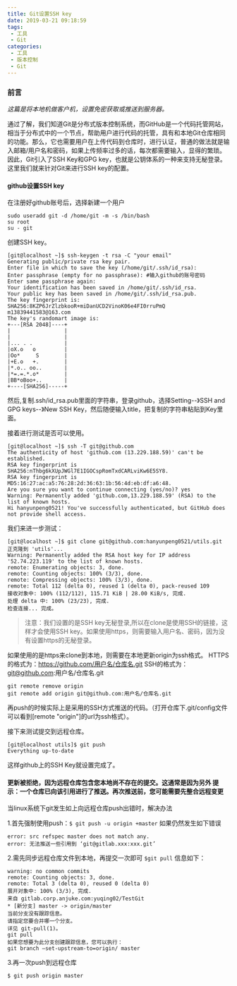```yaml
---
title: Git设置SSH key
date: 2019-03-21 09:18:59
tags:
 - 工具
 - Git
categories:
 - 工具
 - 版本控制
 - Git
---
```


### 前言

*这篇是将本地机做客户机，设置免密获取或推送到服务器。*

通过了解，我们知道Git是分布式版本控制系统，而GitHub是一个代码托管网站，相当于分布式中的一个节点，帮助用户进行代码的托管，具有和本地Git仓库相同的功能。那么，它也需要用户在上传代码到仓库时，进行认证，普通的做法就是输入邮箱/用户名和密码，如果上传频率过多的话，每次都需要输入，显得的繁琐。因此，Git引入了SSH  Key和GPG key，也就是公钥体系的一种来支持无秘登录。这里我们就来针对Git来进行SSH key的配置。

<!--more-->

#### github设置SSH key

在注册好github账号后，选择新建一个用户

```shell
sudo useradd git -d /home/git -m -s /bin/bash
su root
su - git
```

创建SSH key。

```shell
[git@localhost ~]$ ssh-keygen -t rsa -C "your email" 
Generating public/private rsa key pair.
Enter file in which to save the key (/home/git/.ssh/id_rsa):
Enter passphrase (empty for no passphrase): #输入github的账号密码
Enter same passphrase again:
Your identification has been saved in /home/git/.ssh/id_rsa.
Your public key has been saved in /home/git/.ssh/id_rsa.pub.
The key fingerprint is:
SHA256:8KZP6JrZlzbkooR+miDanUCD2VinoK06e4FI0rruPmQ m13839441583@163.com
The key's randomart image is:
+---[RSA 2048]----+
|                 |
|                 |
|... . .          |
|oX.o   o         |
|Oo*     S        |
|+E.o   +.        |
|*.o.. oo..       |
|*=.=.*.o*        |
|BB*oBoo+..       |
+----[SHA256]-----+
```

然后,复制.ssh/id_rsa.pub里面的字符串，登录github，选择Setting--》SSH and GPG keys--》New SSH Key，然后随便输入title，把复制的字符串粘贴到Key里面。

接着进行测试是否可以使用。

```shell
[git@localhost ~]$ ssh -T git@github.com
The authenticity of host 'github.com (13.229.188.59)' can't be established.
RSA key fingerprint is SHA256:nThbg6kXUpJWGl7E1IGOCspRomTxdCARLviKw6E5SY8.
RSA key fingerprint is MD5:16:27:ac:a5:76:28:2d:36:63:1b:56:4d:eb:df:a6:48.
Are you sure you want to continue connecting (yes/no)? yes
Warning: Permanently added 'github.com,13.229.188.59' (RSA) to the list of known hosts.
Hi hanyunpeng0521! You've successfully authenticated, but GitHub does not provide shell access.
```

我们来进一步测试：

```shell
[git@localhost ~]$ git clone git@github.com:hanyunpeng0521/utils.git
正克隆到 'utils'...
Warning: Permanently added the RSA host key for IP address '52.74.223.119' to the list of known hosts.
remote: Enumerating objects: 3, done.
remote: Counting objects: 100% (3/3), done.
remote: Compressing objects: 100% (3/3), done.
remote: Total 112 (delta 0), reused 1 (delta 0), pack-reused 109
接收对象中: 100% (112/112), 115.71 KiB | 28.00 KiB/s, 完成.
处理 delta 中: 100% (23/23), 完成.
检查连接... 完成。
```

> 注意：我们设置的是SSH key无秘登录,所以在clone是使用SSH的链接，这样才会使用SSH key。如果使用https，则需要输入用户名、密码，因为没有设置https的无秘登录。

如果使用的是https来clone到本地，则需要在本地更新origin为ssh格式。
HTTPS的格式为：https://github.com/用户名/仓库名.git
SSH的格式为：git@github.com:用户名/仓库名.git

```
git remote remove origin
git remote add origin git@github.com:用户名/仓库名.git
```

再push的时候实际上是采用的SSH方式推送的代码。（打开仓库下.git/config文件可以看到[remote "origin"]的url为ssh格式）。

接下来测试提交到远程仓库。

```shell
[git@localhost utils]$ git push
Everything up-to-date
```

这样github上的SSH Key就设置完成了。



#### 更新被拒绝，因为远程仓库包含您本地尚不存在的提交。这通常是因为另外 提示：一个仓库已向该引用进行了推送。再次推送前，您可能需要先整合远程变更

当linux系统下git发生如上向远程仓库push出错时，解决办法

1.首先强制使用push：`$ git push -u origin +master` 
 如果仍然发生如下错误

```
error: src refspec master​ does not match any.
error: 无法推送一些引用到 ‘git@gitlab.xxx:xxx.git’
```

2.需先同步远程仓库文件到本地，再提交一次即可 
`$git pull` 
信息如下：

```
warning: no common commits
remote: Counting objects: 3, done.
remote: Total 3 (delta 0), reused 0 (delta 0)
展开对象中: 100% (3/3), 完成.
来自 gitlab.corp.anjuke.com:yuqing02/TestGit
* [新分支] master -> origin/master
当前分支没有跟踪信息。
请指定您要合并哪一个分支。
详见 git-pull(1)。
git pull
如果您想要为此分支创建跟踪信息，您可以执行：
git branch –set-upstream-to=origin/ master

```

3.再一次push到远程仓库

```
$ git push origin master
```

